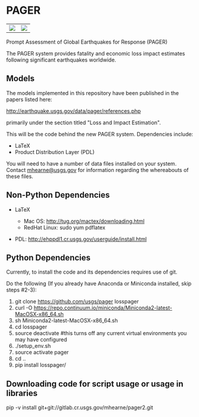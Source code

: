 PAGER
=====


<table>
  <tr>
    <td><img src="https://travis-ci.org/usgs/pager.svg?branch=master">
    <td><img src="https://codecov.io/gh/usgs/pager/branch/master/graph/badge.svg">
  </tr>
</table>

Prompt Assessment of Global Earthquakes for Response (PAGER)

The PAGER system provides fatality and economic loss impact estimates following significant earthquakes worldwide.

Models
------
The models implemented in this repository have been published in the papers listed here:

http://earthquake.usgs.gov/data/pager/references.php

primarily under the section titled "Loss and Impact Estimation".


This will be the code behind the new PAGER system.  Dependencies include:

 - LaTeX
 - Product Distribution Layer (PDL)

You will need to have a number of data files installed on your system.
Contact mhearne@usgs.gov for information regarding the whereabouts of
these files.

Non-Python Dependencies
----------------------
* LaTeX 
  * Mac OS: <a href="http://tug.org/mactex/downloading.html">http://tug.org/mactex/downloading.html</a>
  * RedHat Linux: sudo yum pdflatex

* PDL: <a href="http://ehppdl1.cr.usgs.gov/userguide/install.html">http://ehppdl1.cr.usgs.gov/userguide/install.html</a>

Python Dependencies
------------
Currently, to install the code and its dependencies requires use of git.

Do the following (If you already have Anaconda or Miniconda installed, skip steps #2-3):

  1. git clone https://github.com/usgs/pager losspager
  2. curl -O https://repo.continuum.io/miniconda/Miniconda2-latest-MacOSX-x86_64.sh
  3. sh Miniconda2-latest-MacOSX-x86_64.sh
  4. cd losspager
  6. source deactivate #this turns off any current virtual environments you may have configured
  5. ./setup_env.sh
  6. source activate pager
  6. cd ..
  7. pip install losspager/


Downloading code for script usage or usage in libraries
---------------------------------------
pip -v install git+git://gitlab.cr.usgs.gov/mhearne/pager2.git





  


